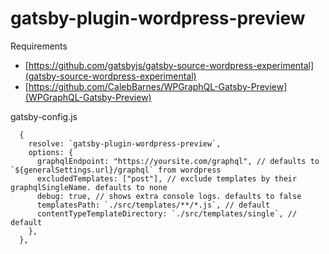 # gatsby-plugin-wordpress-preview

Requirements

- [https://github.com/gatsbyjs/gatsby-source-wordpress-experimental](gatsby-source-wordpress-experimental)
- [https://github.com/CalebBarnes/WPGraphQL-Gatsby-Preview](WPGraphQL-Gatsby-Preview)

gatsby-config.js

```
  {
    resolve: `gatsby-plugin-wordpress-preview`,
    options: {
      graphqlEndpoint: "https://yoursite.com/graphql", // defaults to `${generalSettings.url}/graphql` from wordpress
      excludedTemplates: ["post"], // exclude templates by their graphqlSingleName. defaults to none
      debug: true, // shows extra console logs. defaults to false
      templatesPath: `./src/templates/**/*.js`, // default
      contentTypeTemplateDirectory: `./src/templates/single`, // default
    },
  },

```
